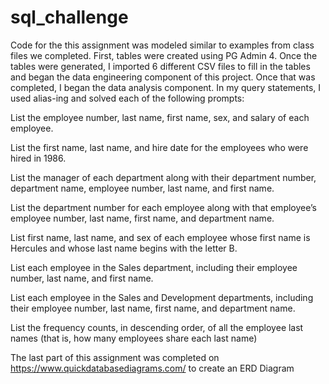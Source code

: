 # sql_challenge

Code for the this assignment was modeled similar to examples from class files we completed. First, tables were created using PG Admin 4. Once the tables were generated, I imported 6 different CSV files to fill in the tables and began the data engineering component of this project. Once that was completed, I began the data analysis component. In my query statements, I used alias-ing and solved each of the following prompts:

List the employee number, last name, first name, sex, and salary of each employee.

List the first name, last name, and hire date for the employees who were hired in 1986.

List the manager of each department along with their department number, department name, employee number, last name, and first name.

List the department number for each employee along with that employee’s employee number, last name, first name, and department name.

List first name, last name, and sex of each employee whose first name is Hercules and whose last name begins with the letter B.

List each employee in the Sales department, including their employee number, last name, and first name.

List each employee in the Sales and Development departments, including their employee number, last name, first name, and department name.

List the frequency counts, in descending order, of all the employee last names (that is, how many employees share each last name)

The last part of this assignment was completed on https://www.quickdatabasediagrams.com/ to create an ERD Diagram
